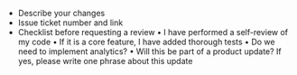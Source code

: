 * Describe your changes
* Issue ticket number and link
* Checklist before requesting a review
  •	  I have performed a self-review of my code
  •	  If it is a core feature, I have added thorough tests
  •	  Do we need to implement analytics?
  •	  Will this be part of a product update? If yes, please write one phrase about this update
